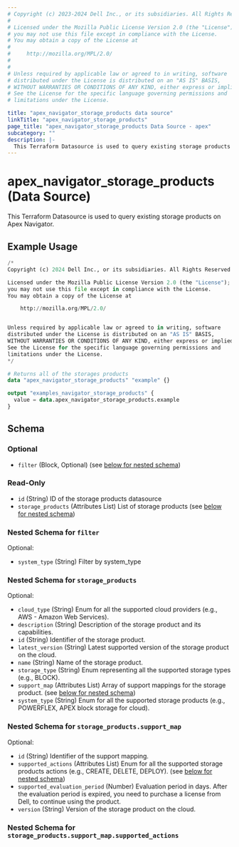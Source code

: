 ```yaml
---
# Copyright (c) 2023-2024 Dell Inc., or its subsidiaries. All Rights Reserved.
#
# Licensed under the Mozilla Public License Version 2.0 (the "License");
# you may not use this file except in compliance with the License.
# You may obtain a copy of the License at
#
#     http://mozilla.org/MPL/2.0/
#
#
# Unless required by applicable law or agreed to in writing, software
# distributed under the License is distributed on an "AS IS" BASIS,
# WITHOUT WARRANTIES OR CONDITIONS OF ANY KIND, either express or implied.
# See the License for the specific language governing permissions and
# limitations under the License.

title: "apex_navigator_storage_products data source"
linkTitle: "apex_navigator_storage_products"
page_title: "apex_navigator_storage_products Data Source - apex"
subcategory: ""
description: |-
  This Terraform Datasource is used to query existing storage products on Apex Navigator.
---
```


# apex_navigator_storage_products (Data Source)

This Terraform Datasource is used to query existing storage products on Apex Navigator.

## Example Usage

```terraform
/*
Copyright (c) 2024 Dell Inc., or its subsidiaries. All Rights Reserved.

Licensed under the Mozilla Public License Version 2.0 (the "License");
you may not use this file except in compliance with the License.
You may obtain a copy of the License at

    http://mozilla.org/MPL/2.0/


Unless required by applicable law or agreed to in writing, software
distributed under the License is distributed on an "AS IS" BASIS,
WITHOUT WARRANTIES OR CONDITIONS OF ANY KIND, either express or implied.
See the License for the specific language governing permissions and
limitations under the License.
*/

# Returns all of the storages products
data "apex_navigator_storage_products" "example" {}

output "examples_navigator_storage_products" {
  value = data.apex_navigator_storage_products.example
}
```

<!-- schema generated by tfplugindocs -->
## Schema

### Optional

- `filter` (Block, Optional) (see [below for nested schema](#nestedblock--filter))

### Read-Only

- `id` (String) ID of the storage products datasource
- `storage_products` (Attributes List) List of storage products (see [below for nested schema](#nestedatt--storage_products))

<a id="nestedblock--filter"></a>
### Nested Schema for `filter`

Optional:

- `system_type` (String) Filter by system_type


<a id="nestedatt--storage_products"></a>
### Nested Schema for `storage_products`

Optional:

- `cloud_type` (String) Enum for all the supported cloud providers (e.g., AWS - Amazon Web Services).
- `description` (String) Description of the storage product and its capabilities.
- `id` (String) Identifier of the storage product.
- `latest_version` (String) Latest supported version of the storage product on the cloud.
- `name` (String) Name of the storage product.
- `storage_type` (String) Enum representing all the supported storage types (e.g., BLOCK).
- `support_map` (Attributes List) Array of support mappings for the storage product. (see [below for nested schema](#nestedatt--storage_products--support_map))
- `system_type` (String) Enum for all the supported storage products (e.g., POWERFLEX, APEX block storage for cloud).

<a id="nestedatt--storage_products--support_map"></a>
### Nested Schema for `storage_products.support_map`

Optional:

- `id` (String) Identifier of the support mapping.
- `supported_actions` (Attributes List) Enum for all the supported storage products actions (e.g., CREATE, DELETE, DEPLOY). (see [below for nested schema](#nestedatt--storage_products--support_map--supported_actions))
- `supported_evaluation_period` (Number) Evaluation period in days. After the evaluation period is expired, you need to purchase a license from Dell, to continue using the product.
- `version` (String) Version of the storage product on the cloud.

<a id="nestedatt--storage_products--support_map--supported_actions"></a>
### Nested Schema for `storage_products.support_map.supported_actions`